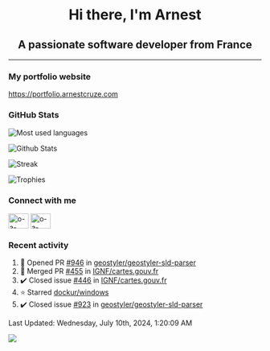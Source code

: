 <h1 align="center">Hi there, I'm Arnest</h1>
<h2 align="center">A passionate software developer from France</h2>

---

### My portfolio website

https://portfolio.arnestcruze.com

### GitHub Stats

![Most used languages](https://github-readme-stats.vercel.app/api/top-langs/?username=ocruze&langs_count=10&layout=compact&hide=tsql)

![Github Stats](https://github-readme-stats.vercel.app/api?username=ocruze&count_private=true&show_icons=true&title_color=fff&text_color=fff&bg_color=30,36d1dc,904e95)

![Streak](https://github-readme-streak-stats.herokuapp.com/?user=ocruze&)

![Trophies](https://github-profile-trophy.vercel.app/?username=ocruze)

### Connect with me

<p align="left">
  <a href="mailto:o.cruze@live.com" target="blank"><img align="center" src="https://upload.wikimedia.org/wikipedia/commons/d/df/Microsoft_Office_Outlook_%282018%E2%80%93present%29.svg" alt="o-a-cruze" height="30" width="40" /></a>
  <a href="https://linkedin.com/in/o-a-cruze" target="blank"><img align="center" src="https://raw.githubusercontent.com/rahuldkjain/github-profile-readme-generator/master/src/images/icons/Social/linked-in-alt.svg" alt="o-a-cruze" height="30" width="40" /></a>
</p>

### Recent activity

<!--RECENT_ACTIVITY:start-->
1. 💪 Opened PR [#946](https://github.com/geostyler/geostyler-sld-parser/pull/946) in [geostyler/geostyler-sld-parser](https://github.com/geostyler/geostyler-sld-parser)
2. 🎉 Merged PR [#455](https://github.com/IGNF/cartes.gouv.fr/pull/455) in [IGNF/cartes.gouv.fr](https://github.com/IGNF/cartes.gouv.fr)
3. ✔️ Closed issue [#446](https://github.com/IGNF/cartes.gouv.fr/issues/446) in [IGNF/cartes.gouv.fr](https://github.com/IGNF/cartes.gouv.fr)
4. ⭐ Starred [dockur/windows](https://github.com/dockur/windows)
5. ✔️ Closed issue [#923](https://github.com/geostyler/geostyler-sld-parser/issues/923) in [geostyler/geostyler-sld-parser](https://github.com/geostyler/geostyler-sld-parser)
<!--RECENT_ACTIVITY:end-->

<!--RECENT_ACTIVITY:last_update-->
Last Updated: Wednesday, July 10th, 2024, 1:20:09 AM
<!--RECENT_ACTIVITY:last_update_end-->

[![](https://visitcount.itsvg.in/api?id=ocruze&label=Profile%20Views&pretty=false)](https://visitcount.itsvg.in)
